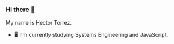 ### Hi there 👋

My name is Hector Torrez.
- 🖥 I'm currently studying Systems Engineering and JavaScript.
